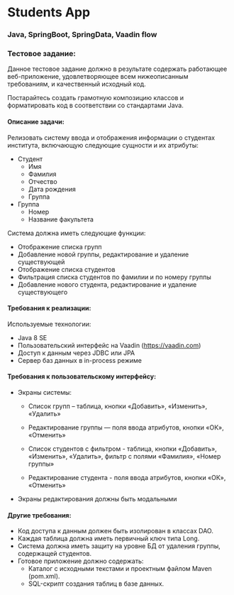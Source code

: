 # Students App

### Java, SpringBoot, SpringData, Vaadin flow

### Тестовое задание:

Данное тестовое задание должно в результате содержать работающее веб-приложение,
удовлетворяющее всем нижеописанным требованиям, и качественный исходный код.

Постарайтесь создать грамотную композицию классов и форматировать код в соответствии
со стандартами Java.

#### Описание задачи:
Релизовать систему ввода и отображения информации о студентах института, включающую
следующие сущности и их атрибуты:
- Студент
    - Имя
    - Фамилия
    - Отчество
    - Дата рождения
    - Группа
- Группа
    - Номер
    - Название факультета
    
Система должна иметь следующие функции:
- Отображение списка групп
- Добавление новой группы, редактирование и удаление существующей
- Отображение списка студентов
- Фильтрация списка студентов по фамилии и по номеру группы
- Добавление нового студента, редактирование и удаление существующего

#### Требования к реализации:

Используемые технологии:
- Java 8 SE
- Пользовательский интерфейс на Vaadin (https://vaadin.com)
- Доступ к данным через JDBC или JPA
- Сервер баз данных в in-process режиме

#### Требования к пользовательскому интерфейсу:
- Экраны системы:
    - Список групп – таблица, кнопки «Добавить», «Изменить», «Удалить»
    - Редактирование группы — поля ввода атрибутов, кнопки «ОК», «Отменить»

    - Список студентов с фильтром - таблица, кнопки «Добавить», «Изменить»,
«Удалить», фильтр с полями «Фамилия», «Номер группы»
    - Редактирование студента - поля ввода атрибутов, кнопки «ОК», «Отменить»
- Экраны редактирования должны быть модальными

#### Другие требования:
- Код доступа к данным должен быть изолирован в классах DAO.
- Каждая таблица должна иметь первичный ключ типа Long.
- Система должна иметь защиту на уровне БД от удаления группы, содержащей
студентов.
- Готовое приложение должно содержать:
    - Каталог с исходными текстами и проектным файлом Maven (pom.xml).
    - SQL-скрипт создания таблиц в базе данных.